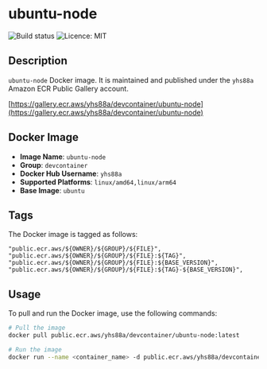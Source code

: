 # ubuntu-node

![Build status](https://github.com/yhs88a/devcontainer/actions/workflows/build-push-ubuntu-node.yml/badge.svg)
![Licence: MIT](https://img.shields.io/github/license/yhs88a/devcontainer)

## Description

`ubuntu-node` Docker image. It is maintained and published under the `yhs88a` Amazon ECR Public Gallery account.

[https://gallery.ecr.aws/yhs88a/devcontainer/ubuntu-node](https://gallery.ecr.aws/yhs88a/devcontainer/ubuntu-node)

## Docker Image

- **Image Name**: `ubuntu-node`
- **Group**: `devcontainer`
- **Docker Hub Username**: `yhs88a`
- **Supported Platforms**: `linux/amd64,linux/arm64`
- **Base Image**: `ubuntu`

## Tags

The Docker image is tagged as follows:

```
"public.ecr.aws/${OWNER}/${GROUP}/${FILE}",
"public.ecr.aws/${OWNER}/${GROUP}/${FILE}:${TAG}",
"public.ecr.aws/${OWNER}/${GROUP}/${FILE}:${BASE_VERSION}",
"public.ecr.aws/${OWNER}/${GROUP}/${FILE}:${TAG}-${BASE_VERSION}",
```

## Usage

To pull and run the Docker image, use the following commands:

```bash
# Pull the image
docker pull public.ecr.aws/yhs88a/devcontainer/ubuntu-node:latest

# Run the image
docker run --name <container_name> -d public.ecr.aws/yhs88a/devcontainer/ubuntu-node:latest
```
